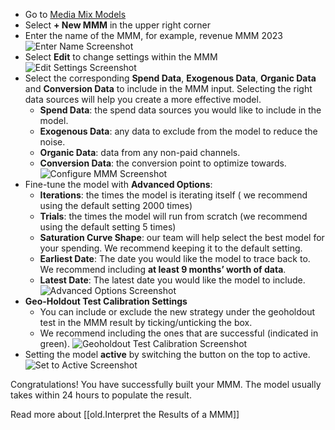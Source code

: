 - Go to [Media Mix Models](https://bimodal.io/mmm-options)
- Select **+ New MMM** in the upper right corner
- Enter the name of the MMM, for example, revenue MMM 2023
    ![Enter Name Screenshot](https://childish-evening-2be.notion.site/image/https%3A%2F%2Fprod-files-secure.s3.us-west-2.amazonaws.com%2Fdb2a3bd2-4ab6-4791-9fcb-408445a57de8%2F6d7e24f6-3e66-4222-bd4f-46576df34fe0%2FScreen_Shot_2023-10-31_at_1.38.27_pm.png?table=block&id=fcd10350-4d21-45b9-b487-2e2aa7729688&spaceId=db2a3bd2-4ab6-4791-9fcb-408445a57de8&width=380&userId=&cache=v2)
- Select **Edit** to change settings within the MMM
![Edit Settings Screenshot](https://childish-evening-2be.notion.site/image/https%3A%2F%2Fprod-files-secure.s3.us-west-2.amazonaws.com%2Fdb2a3bd2-4ab6-4791-9fcb-408445a57de8%2Fc80491c7-9f3b-4e54-95cf-f847e8eefa24%2FScreen_Shot_2023-10-31_at_1.39.42_pm.png?table=block&id=743084f6-51e7-4e8c-b482-9cb51f4ba29b&spaceId=db2a3bd2-4ab6-4791-9fcb-408445a57de8&width=1450&userId=&cache=v2)
- Select the corresponding **Spend Data**, **Exogenous Data**, **Organic Data** and **Conversion Data** to include in the MMM input. Selecting the right data sources will help you create a more effective model.
    - **Spend Data**: the spend data sources you would like to include in the model.
    - **Exogenous Data**: any data to exclude from the model to reduce the noise.
    - **Organic Data**: data from any non-paid channels.
    - **Conversion Data**: the conversion point to optimize towards.
![Configure MMM Screenshot](https://childish-evening-2be.notion.site/image/https%3A%2F%2Fprod-files-secure.s3.us-west-2.amazonaws.com%2Fdb2a3bd2-4ab6-4791-9fcb-408445a57de8%2F7d19784d-6d96-405b-a42c-af6873050a57%2FScreen_Shot_2023-10-31_at_1.42.20_pm.png?table=block&id=a5e577dd-be89-4a3a-9657-8ccfd3b7a32f&spaceId=db2a3bd2-4ab6-4791-9fcb-408445a57de8&width=1450&userId=&cache=v2)
- Fine-tune the model with **Advanced Options**:
    - **Iterations**: the times the model is iterating itself ( we recommend using the default setting 2000 times)
    - **Trials**: the times the model will run from scratch (we recommend using the default setting 5 times)
    - **Saturation Curve Shape**: our team will help select the best model for your spending. We recommend keeping it to the default setting.
    - **Earliest Date**: The date you would like the model to trace back to. We recommend including **at least 9 months’ worth of data**.
    - **Latest Date**: The latest date you would like the model to include.
![Advanced Options Screenshot](https://childish-evening-2be.notion.site/image/https%3A%2F%2Fprod-files-secure.s3.us-west-2.amazonaws.com%2Fdb2a3bd2-4ab6-4791-9fcb-408445a57de8%2Faf7b90d8-83a9-4784-919a-18ddd423ab61%2FScreen_Shot_2023-10-31_at_1.45.48_pm.png?table=block&id=937ba768-e955-4bac-ab6f-ce8437304cc1&spaceId=db2a3bd2-4ab6-4791-9fcb-408445a57de8&width=580&userId=&cache=v2)
- **Geo-Holdout Test Calibration Settings**
    - You can include or exclude the new strategy under the geoholdout test in the MMM result by ticking/unticking the box.
    - We recommend including the ones that are successful (indicated in green).
    ![Geoholdout Test Calibration Screenshot](https://childish-evening-2be.notion.site/image/https%3A%2F%2Fprod-files-secure.s3.us-west-2.amazonaws.com%2Fdb2a3bd2-4ab6-4791-9fcb-408445a57de8%2F983ab70e-2c63-4ba5-a4d3-f21f87bb3a4a%2FScreen_Shot_2023-10-31_at_1.48.52_pm.png?table=block&id=b7426451-b550-48d3-af3f-bc26a4dfe5de&spaceId=db2a3bd2-4ab6-4791-9fcb-408445a57de8&width=1450&userId=&cache=v2)
- Setting the model **active** by switching the button on the top to active.
![Set to Active Screenshot](https://childish-evening-2be.notion.site/image/https%3A%2F%2Fprod-files-secure.s3.us-west-2.amazonaws.com%2Fdb2a3bd2-4ab6-4791-9fcb-408445a57de8%2F9b1ac15a-98c4-476c-8243-d34a445e2e75%2FScreen_Shot_2023-10-31_at_2.42.14_pm.png?table=block&id=c7aa5135-2256-4426-b0fe-a1fd0d8a092b&spaceId=db2a3bd2-4ab6-4791-9fcb-408445a57de8&width=1450&userId=&cache=v2)

Congratulations! You have successfully built your MMM. The model usually takes within 24 hours to populate the result.

Read more about [[old.Interpret the Results of a MMM]]